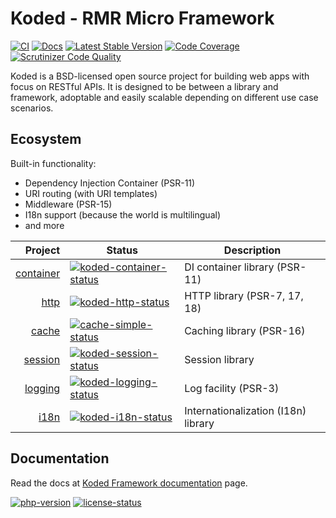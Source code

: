 Koded - RMR Micro Framework
===========================

[![CI](https://github.com/kodeart/koded/actions/workflows/ci.yml/badge.svg)](https://github.com/kodeart/koded/actions/workflows/ci.yml)
[![Docs](https://github.com/kodeart/koded/actions/workflows/docs.yml/badge.svg)](https://github.com/kodeart/koded/actions/workflows/docs.yml)
[![Latest Stable Version](https://img.shields.io/packagist/v/koded/framework.svg)](https://packagist.org/packages/koded/framework)
[![Code Coverage](https://scrutinizer-ci.com/g/kodeart/koded/badges/coverage.png?b=master)](https://scrutinizer-ci.com/g/kodeart/koded/?branch=master)
[![Scrutinizer Code Quality](https://scrutinizer-ci.com/g/kodeart/koded/badges/quality-score.png?b=master)](https://scrutinizer-ci.com/g/kodeart/koded/?branch=master)


Koded is a BSD-licensed open source project for building web apps with focus on RESTful APIs.
It is designed to be between a library and framework, adoptable and easily scalable
depending on different use case scenarios.


Ecosystem
---------

Built-in functionality:

- Dependency Injection Container (PSR-11)
- URI routing (with URI templates)
- Middleware (PSR-15)
- I18n support (because the world is multilingual)
- and more

| Project                      | Status | Description
|-----------------------------:|--------|---------------------------------------------|
| [container][koded-container] | [![koded-container-status]][koded-container-package] | DI container library (PSR-11)
| [http][koded-http]           | [![koded-http-status]][koded-http-package]           | HTTP library (PSR-7, 17, 18)
| [cache][cache-simple]        | [![cache-simple-status]][cache-simple-package]       | Caching library (PSR-16)
| [session][koded-session]     | [![koded-session-status]][koded-session-package]     | Session library
| [logging][koded-logging]     | [![koded-logging-status]][koded-logging-package]     | Log facility (PSR-3)
| [i18n][koded-i18n]           | [![koded-i18n-status]][koded-i18n-package]           | Internationalization (I18n) library


Documentation
-------------

Read the docs at [Koded Framework documentation][docs] page.

[![php-version]][php-link] [![license-status]][license-link]

[docs]: https://kodeart.github.io/koded

[php-version]: https://img.shields.io/badge/php-%3E%3D%208.0-8892BF.svg
[php-link]: https://php.net/
[license-status]: https://img.shields.io/badge/License-BSD%203--Clause-blue.svg
[license-link]: https://github.com/kodeart/koded/blob/master/LICENSE

[koded-container]: https://github.com/kodedphp/container
[koded-container-status]: https://img.shields.io/packagist/v/koded/container.svg
[koded-container-package]: https://packagist.org/packages/koded/container

[koded-http]: https://github.com/kodedphp/http
[koded-http-status]: https://img.shields.io/packagist/v/koded/http.svg
[koded-http-package]: https://packagist.org/packages/koded/http

[cache-simple]: https://github.com/kodedphp/cache-simple
[cache-simple-status]: https://img.shields.io/packagist/v/koded/cache-simple.svg
[cache-simple-package]: https://packagist.org/packages/koded/simple-cache

[koded-session]: https://github.com/kodedphp/session
[koded-session-status]: https://img.shields.io/packagist/v/koded/session.svg
[koded-session-package]: https://packagist.org/packages/koded/session

[koded-logging]: https://github.com/kodedphp/logging
[koded-logging-status]: https://img.shields.io/packagist/v/koded/logging.svg
[koded-logging-package]: https://packagist.org/packages/koded/logging

[koded-i18n]: https://github.com/kodedphp/i18n
[koded-i18n-status]: https://img.shields.io/packagist/v/koded/i18n.svg
[koded-i18n-package]: https://packagist.org/packages/koded/i18n

